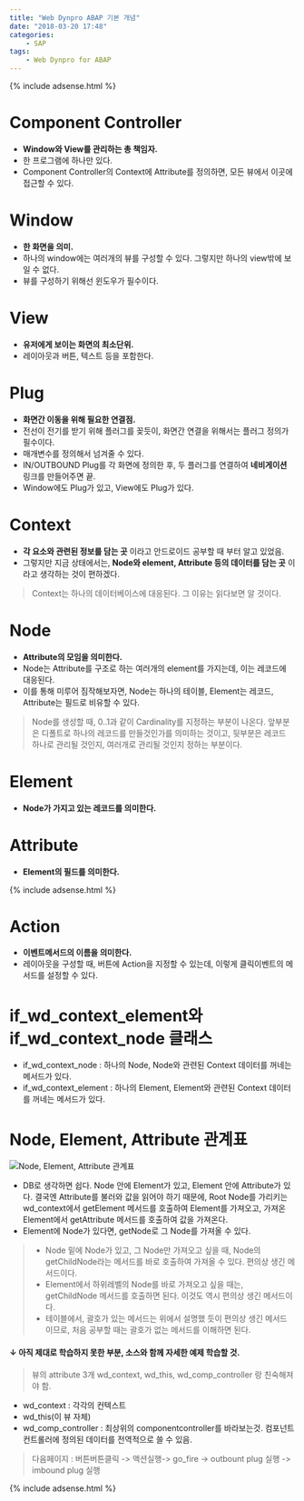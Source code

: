 ```yaml
---
title: "Web Dynpro ABAP 기본 개념"
date: "2018-03-20 17:48"
categories:
    - SAP
tags:
    - Web Dynpro for ABAP
---
```


{% include adsense.html %}

# Component Controller
- **Window와 View를 관리하는 총 책임자.**
- 한 프로그램에 하나만 있다.
- Component Controller의 Context에 Attribute를 정의하면, 모든 뷰에서 이곳에 접근할 수 있다.

# Window
- **한 화면을 의미.**
- 하나의 window에는 여러개의 뷰를 구성할 수 있다. 그렇지만 하나의 view밖에 보일 수 없다.
- 뷰를 구성하기 위해선 윈도우가 필수이다.

# View
- **유저에게 보이는 화면의 최소단위.**
- 레이아웃과 버튼, 텍스트 등을 포함한다.

# Plug
- **화면간 이동을 위해 필요한 연결점.**
- 전선이 전기를 받기 위해 플러그를 꽂듯이, 화면간 연결을 위해서는 플러그 정의가 필수이다.
- 매개변수를 정의해서 넘겨줄 수 있다.
- IN/OUTBOUND Plug를 각 화면에 정의한 후, 두 플러그를 연결하여 **네비게이션** 링크를 만들어주면 끝.
- Window에도 Plug가 있고, View에도 Plug가 있다.

# Context
- **각 요소와 관련된 정보를 담는 곳** 이라고 안드로이드 공부할 때 부터 알고 있었음.
- 그렇지만 지금 상태에서는, **Node와 element, Attribute 등의 데이터를 담는 곳** 이라고 생각하는 것이 편하겠다.
> Context는 하나의 데이터베이스에 대응된다. 그 이유는 읽다보면 알 것이다.

# Node
- **Attribute의 모임을 의미한다.**
- Node는 Attribute를 구조로 하는 여러개의 element를 가지는데, 이는 레코드에 대응된다.
- 이를 통해 미루어 짐작해보자면, Node는 하나의 테이블, Element는 레코드, Attribute는 필드로 비유할 수 있다.
> Node를 생성할 때, 0..1과 같이 Cardinality를 지정하는 부분이 나온다. 앞부분은 디폴트로 하나의 레코드를 만들것인가를 의미하는 것이고, 뒷부분은 레코드 하나로 관리될 것인지, 여러개로 관리될 것인지 정하는 부분이다.

# Element
- **Node가 가지고 있는 레코드를 의미한다.**

# Attribute
- **Element의 필드를 의미한다.**

{% include adsense.html %}

# Action
- **이벤트메서드의 이름을 의미한다.**
- 레이아웃을 구성할 때, 버튼에 Action을 지정할 수 있는데, 이렇게 클릭이벤트의 메서드를 설정할 수 있다.

# if_wd_context_element와 if_wd_context_node 클래스
- if_wd_context_node : 하나의 Node, Node와 관련된 Context 데이터를 꺼네는 메서드가 있다.
- if_wd_context_element : 하나의 Element, Element와 관련된 Context 데이터를 꺼네는 메서드가 있다.

# Node, Element, Attribute 관계표
![Node, Element, Attribute 관계표](https://user-images.githubusercontent.com/34618693/37676125-6511a518-2cba-11e8-80fd-29f7caee52b8.PNG)


- DB로 생각하면 쉽다. Node 안에 Element가 있고, Element 안에 Attribute가 있다. 결국엔 Attribute를 불러와 값을 읽어야 하기 때문에, Root Node를 가리키는 wd_context에서 getElement 메서드를 호출하여 Element를 가져오고, 가져온 Element에서 getAttribute 메서드를 호출하여 값을 가져온다.
- Element에 Node가 있다면, getNode로 그 Node를 가져올 수 있다.


>- Node 밑에 Node가 있고, 그 Node만 가져오고 싶을 때, Node의 getChildNode라는 메서드를 바로 호출하여 가져올 수 있다. 편의상 생긴 메서드이다.
>- Element에서 하위레벨의 Node를 바로 가져오고 싶을 때는, getChildNode 메서드를 호출하면 된다. 이것도 역시 편의상 생긴 메서드이다.
>- 테이블에서, 괄호가 있는 메서드는 위에서 설명했 듯이 편의상 생긴 메서드 이므로, 처음 공부할 때는 괄호가 없는 메서드를 이해하면 된다.





#### ↓ 아직 제대로 학습하지 못한 부분, 소스와 함께 자세한 예제 학습할 것.
> 뷰의 attribute 3개 wd_context, wd_this, wd_comp_controller 랑 친숙해져야 함.
- wd_context : 각각의 컨텍스트
- wd_this(이 뷰 자체)
- wd_comp_controller : 최상위의 componentcontroller를 바라보는것. 컴포넌트 컨트롤러에 정의된 데이터를 전역적으로 쓸 수 있음.

> 다음페이지 : 버튼버튼클릭 -> 액션실행-> go_fire -> outbount plug 실행 -> imbound plug 실행

{% include adsense.html %}